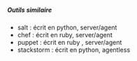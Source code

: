 ##### Outils similaire

* salt : écrit en python, server/agent
* chef : écrit en ruby, server/agent
* puppet : écrit en ruby , server/agent
* stackstorm : écrit en python, agentless
